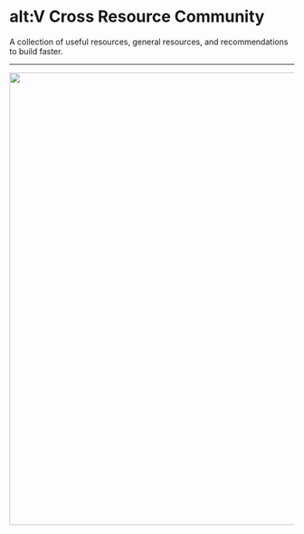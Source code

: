# alt:V Cross Resource Community

A collection of useful resources, general resources, and recommendations to build faster.

---


<img src="https://github.com/altv-crc/.github/assets/21284100/4955c2d8-8bcd-4181-b84d-35b5fdf03392" width="800" />

